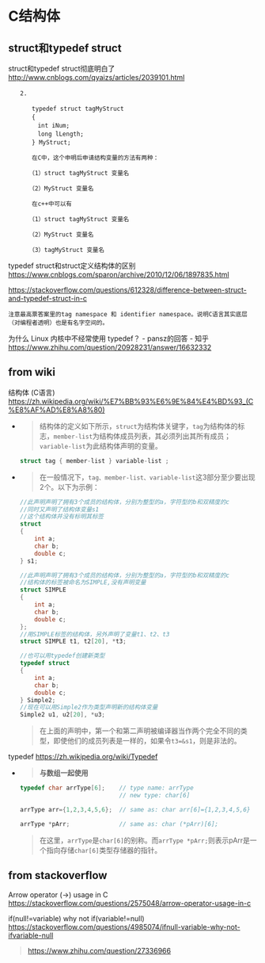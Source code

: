 
# C结构体

## struct和typedef struct

struct和typedef struct彻底明白了 http://www.cnblogs.com/qyaizs/articles/2039101.html
```console
　　2.

　　　　typedef struct tagMyStruct
　　　　{
　　　　　int iNum;
　　　　　long lLength;
　　　　} MyStruct;

　　　　在C中，这个申明后申请结构变量的方法有两种：

　　　　（1）struct tagMyStruct 变量名

　　　　（2）MyStruct 变量名

　　　　在c++中可以有

　　　　（1）struct tagMyStruct 变量名

　　　　（2）MyStruct 变量名

　　　　（3）tagMyStruct 变量名
```

typedef struct和struct定义结构体的区别 https://www.cnblogs.com/sparon/archive/2010/12/06/1897835.html

https://stackoverflow.com/questions/612328/difference-between-struct-and-typedef-struct-in-c
```
注意最高票答案里的tag namespace 和 identifier namespace。说明C语言其实底层（对编程者透明）也是有名字空间的。
```

为什么 Linux 内核中不经常使用 typedef？ - pansz的回答 - 知乎 https://www.zhihu.com/question/20928231/answer/16632332

## from wiki

结构体 (C语言) https://zh.wikipedia.org/wiki/%E7%BB%93%E6%9E%84%E4%BD%93_(C%E8%AF%AD%E8%A8%80)
- > 结构体的定义如下所示，`struct`为结构体关键字，`tag`为结构体的标志，`member-list`为结构体成员列表，其必须列出其所有成员；`variable-list`为此结构体声明的变量。
  ```c
  struct tag { member-list } variable-list ; 
  ```
- > 在一般情况下，`tag、member-list、variable-list`这3部分至少要出现2个。以下为示例：
  ```c
  //此声明声明了拥有3个成员的结构体，分别为整型的a，字符型的b和双精度的c
  //同时又声明了结构体变量s1
  //这个结构体并没有标明其标签
  struct 
  {
      int a;
      char b;
      double c;
  } s1;

  //此声明声明了拥有3个成员的结构体，分别为整型的a，字符型的b和双精度的c
  //结构体的标签被命名为SIMPLE,没有声明变量
  struct SIMPLE
  {
      int a;
      char b;
      double c;
  };
  //用SIMPLE标签的结构体，另外声明了变量t1、t2、t3
  struct SIMPLE t1, t2[20], *t3;

  //也可以用typedef创建新类型
  typedef struct
  {
      int a;
      char b;
      double c; 
  } Simple2;
  //现在可以用Simple2作为类型声明新的结构体变量
  Simple2 u1, u2[20], *u3;
  ```
  > 在上面的声明中，第一个和第二声明被编译器当作两个完全不同的类型，即使他们的成员列表是一样的，如果令`t3=&s1`，则是非法的。

typedef https://zh.wikipedia.org/wiki/Typedef
- > **与数组一起使用**
  ```c
  typedef char arrType[6];    // type name: arrType
                              // new type: char[6]

  arrType arr={1,2,3,4,5,6};  // same as: char arr[6]={1,2,3,4,5,6}

  arrType *pArr;              // same as: char (*pArr)[6];
  ```
  > 在这里，`arrType`是`char[6]`的别称。而`arrType *pArr;`则表示pArr是一个指向存储`char[6]`类型存储器的指针。

## from stackoverflow

Arrow operator (->) usage in C https://stackoverflow.com/questions/2575048/arrow-operator-usage-in-c

if(null!=variable) why not if(variable!=null) https://stackoverflow.com/questions/4985074/ifnull-variable-why-not-ifvariable-null
> https://www.zhihu.com/question/27336966
